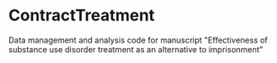 # ContractTreatment
Data management and analysis code for manuscript "Effectiveness of substance use disorder treatment as an alternative to imprisonment"
